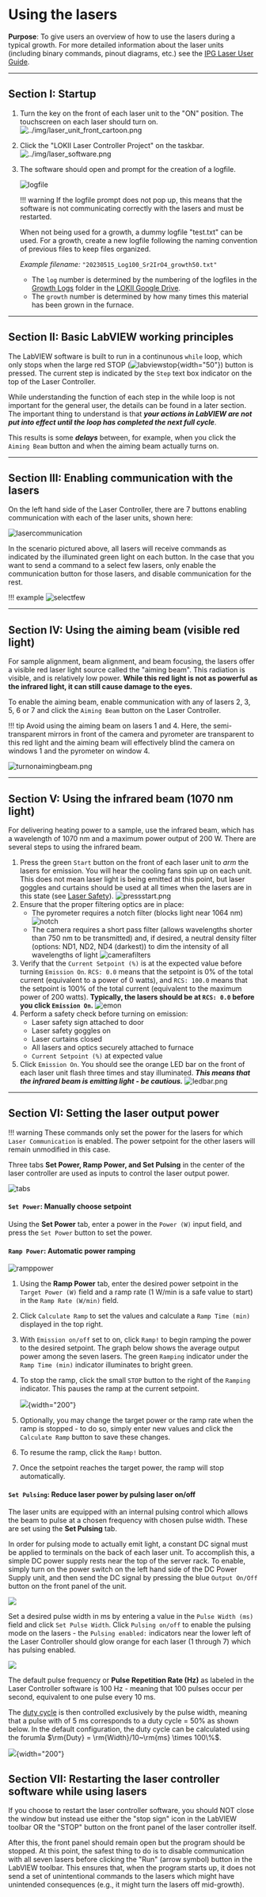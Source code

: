 # Using the lasers

**Purpose**: To give users an overview of how to use the lasers during a typical growth. For more detailed information about the laser units (including binary commands, pinout diagrams, etc.) see the [IPG Laser User Guide](https://drive.google.com/drive/folders/1485noFCRa_4wWjhWcXW_ydtBLUo0RgD-?usp=drive_link).

---

## Section I: Startup

1. Turn the key on the front of each laser unit to the "ON" position. The touchscreen on each laser should turn on.
	![../img/laser_unit_front_cartoon.png](../img/laser_unit_front_cartoon.png)
2. Click the "LOKII Laser Controller Project" on the taskbar.
   ![../img/laser_software.png](../img/laser_software.png)
1. The software should open and prompt for the creation of a logfile. 

	![logfile](../img/logfile_prompt.png)

	!!! warning
    	If the logfile prompt does not pop up, this means that the software is not communicating correctly with the lasers and must be restarted.

	When not being used for a growth, a dummy logfile "test.txt" can be used. For a growth, create a new logfile following the naming convention of previous files to keep files organized.
	
	*Example filename:* `"20230515_Log100_Sr2IrO4_growth50.txt"`
    
    - The `log` number is determined by the numbering of the logfiles in the [Growth Logs](https://drive.google.com/drive/folders/1A3_43n8ItInI4Z7pf4uCt52mfkHWRzl-?usp=drive_link) folder in the [LOKII Google Drive](https://drive.google.com/drive/folders/1-5bD7GNJCqUvJMFQOrpgeaQlDUMaeCdf?usp=drive_link).
    - The `growth` number is determined by how many times this material has been grown in the furnace.

---

## Section II: Basic LabVIEW working principles

The LabVIEW software is built to run in a continunous `while` loop, which only stops when the large red STOP (![labviewstop](../img/labviewstop.png){width="50"}) button is pressed. The current step is indicated by the `Step` text box indicator on the top of the Laser Controller.

While understanding the function of each step in the while loop is not important for the general user, the details can be found in a later section. The important thing to understand is that ***your actions in LabVIEW are not put into effect until the loop has completed the next full cycle***. 

This results is some ***delays*** between, for example, when you click the `Aiming Beam` button and when the aiming beam actually turns on.

---

## Section III: Enabling communication with the lasers

On the left hand side of the Laser Controller, there are 7 buttons enabling communication with each of the laser units, shown here:

![lasercommunication](../img/lasercommunication.png)

In the scenario pictured above, all lasers will receive commands as indicated by the illuminated green light on each button. In the case that you want to send a command to a select few lasers, only enable the communication button for those lasers, and disable communication for the rest.

!!! example
	![selectfew](../img/selectfew.png)

---

## Section IV: Using the aiming beam (visible red light)

For sample alignment, beam alignment, and beam focusing, the lasers offer a visible red laser light source called the "aiming beam". This radiation is visible, and is relatively low power. **While this red light is not as powerful as the infrared light, it can still cause damage to the eyes.**

To enable the aiming beam, enable communication with any of lasers 2, 3, 5, 6 or 7 and click the `Aiming Beam` button on the Laser Controller.

!!! tip
	Avoid using the aiming beam on lasers 1 and 4. Here, the semi-transparent mirrors in front of the camera and pyrometer are transparent to this red light and the aiming beam will effectively blind the camera on windows 1 and the pyrometer on window 4.

![turnonaimingbeam.png](../img/turnonaimingbeam.png)

---

## Section V: Using the infrared beam (1070 nm light)

For delivering heating power to a sample, use the infrared beam, which has a wavelength of 1070 nm and a maximum power output of 200 W. There are several steps to using the infrared beam.

1. Press the green `Start` button on the front of each laser unit to *arm* the lasers for emission. You will hear the cooling fans spin up on each unit. This does not mean laser light is being emitted at this point, but laser goggles and curtains should be used at all times when the lasers are in this state (see [Laser Safety](#1-laser-safety)).
	![pressstart.png](../img/pressstart.png)
1. Ensure that the proper filtering optics are in place:
	- The pyrometer requires a notch filter (blocks light near 1064 nm) 
	![notch](../img/notch.png)
	- The camera requires a short pass filter (allows wavelengths shorter than 750 nm to be transmitted) and, if desired, a neutral density filter (options: ND1, ND2, ND4 (darkest)) to dim the intensity of all wavelengths of light
	![camerafilters](../img/camerafilters.png)
1. Verify that the `Current Setpoint (%)` is at the expected value before turning `Emission On`. `RCS: 0.0` means that the setpoint is 0% of the total current (equivalent to a power of 0 watts), and `RCS: 100.0` means that the setpoint is 100% of the total current (equivalent to the maximum power of 200 watts). **Typically, the lasers should be at `RCS: 0.0` before you click `Emission On`.**
	![emon](../img/emon.png)
1. Perform a safety check before turning on emission:
	- Laser safety sign attached to door
    - Laser safety goggles on
    - Laser curtains closed
    - All lasers and optics securely attached to furnace
    - `Current Setpoint (%)` at expected value
1. Click `Emission On`. You should see the orange LED bar on the front of each laser unit flash three times and stay illuminated. ***This means that the infrared beam is emitting light - be cautious.***
   ![ledbar.png](../img/ledbar.png)

	

---

## Section VI: Setting the laser output power

!!! warning
	These commands only set the power for the lasers for which `Laser Communication` is enabled. The power setpoint for the other lasers will remain unmodified in this case.

Three tabs **Set Power, Ramp Power, and Set Pulsing** in the center of the laser controller are used as inputs to control the laser output power.

![tabs](../img/tabs.png)

#### `Set Power`: Manually choose setpoint

Using the **Set Power** tab, enter a power in the `Power (W)` input field, and press the `Set Power` button to set the power.

#### `Ramp Power`: Automatic power ramping

![ramppower](../img/ramppower.png)

1. Using the **Ramp Power** tab, enter the desired power setpoint in the `Target Power (W)` field and a ramp rate (1 W/min is a safe value to start) in the `Ramp Rate (W/min)` field.

1. Click `Calculate Ramp` to set the values and calculate a `Ramp Time (min)` displayed in the top right.

1. With `Emission on/off` set to on, click `Ramp!` to begin ramping the power to the desired setpoint. The graph below shows the average output power among the seven lasers. The green `Ramping` indicator under the `Ramp Time (min)` indicator illuminates to bright green.

1. To stop the ramp, click the small `STOP` button to the right of the `Ramping` indicator. This pauses the ramp at the current setpoint.

	![](../img/rampstop.png){width="200"}

1. Optionally, you may change the target power or the ramp rate when the ramp is stopped - to do so, simply enter new values and click the `Calculate Ramp` button to save these changes.

1. To resume the ramp, click the `Ramp!` button.

1. Once the setpoint reaches the target power, the ramp will stop automatically.

#### `Set Pulsing`: Reduce laser power by pulsing laser on/off

The laser units are equipped with an internal pulsing control which allows the beam to pulse at a chosen frequency with chosen pulse width. These are set using the **Set Pulsing** tab. 

In order for pulsing mode to actually emit light, a constant DC signal must be applied to terminals on the back of each laser unit. To accomplish this, a simple DC power supply rests near the top of the server rack. To enable, simply turn on the power switch on the left hand side of the DC Power Supply unit, and then send the DC signal by pressing the blue `Output On/Off` button on the front panel of the unit.

![](../img/powersupply.png)

Set a desired pulse width in ms by entering a value in the `Pulse Width (ms)` field and click `Set Pulse Width`. Click `Pulsing on/off` to enable the pulsing mode on the lasers - the `Pulsing enabled:` indicators near the lower left of the Laser Controller should glow orange for each laser (1 through 7) which has pulsing enabled.

![](../img/pulsingcontrol.png)

The default pulse frequency or **Pulse Repetition Rate (Hz)** as labeled in the Laser Controller software is 100 Hz - meaning that 100 pulses occur per second, equivalent to one pulse every 10 ms.

The [duty cycle](https://en.wikipedia.org/wiki/Duty_cycle) is then controlled exclusively by the pulse width, meaning that a pulse with of 5 ms corresponds to a duty cycle = 50% as shown below. In the default configuration, the duty cycle can be calculated using the forumla $\rm{Duty} = \rm{Width}/10~\rm{ms} \times 100\%$.

![](../img/dutycycle.png){width="200"}

## Section VII: Restarting the laser controller software while using lasers

If you choose to restart the laser controller software, you should NOT close the window but instead use either the "stop sign" icon in the LabVIEW toolbar OR the "STOP" button on the front panel of the laser controller itself.

After this, the front panel should remain open but the program should be stopped. At this point, the safest thing to do is to disable communication with all seven lasers before clicking the "Run" (arrow symbol) button in the LabVIEW toolbar. This ensures that, when the program starts up, it does not send a set of unintentional commands to the lasers which might have unintended consequences (e.g., it might turn the lasers off mid-growth). 